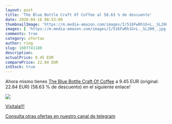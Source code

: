 ```yaml
---
layout: post
title: 'The Blue Bottle Craft Of Coffee al 58.63 % de descuento'
date: 2020-04-16 08:53:09
thumbnailImage: 'https://m.media-amazon.com/images/I/516FwRh1G+L._SL200_.jpg'
images: [ 'https://m.media-amazon.com/images/I/516FwRh1G+L._SL200_.jpg' ]
comments: true
category: ofertas
author: ring
slug: 1607741180
description:
actualPrice: 9.45 EUR
comparePrice: 22.84 EUR
inStock: true
---
```


Ahora mismo tienes [The Blue Bottle Craft Of Coffee](https://www.amazon.com/dp/1607741180/?tag=redken08-20) a 9.45 EUR (original: 22.84 EUR) (58.63 %  de descuento) en el siguiente enlace!

[![](https://m.media-amazon.com/images/I/516FwRh1G+L._SL200_.jpg)](https://www.amazon.com/dp/1607741180/?tag=redken08-20)

[Visítala!!!](https://www.amazon.com/dp/1607741180/?tag=redken08-20)

[Consulta otras ofertas en nuestro canal de telegram](https://t.me/s/ofertas25)

